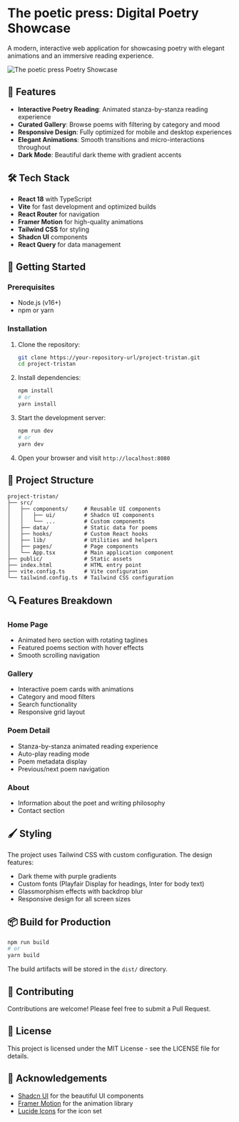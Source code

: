 # The poetic press: Digital Poetry Showcase

A modern, interactive web application for showcasing poetry with elegant animations and an immersive reading experience.

![The poetic press Poetry Showcase](https://res.cloudinary.com/dqqyuvg1v/image/upload/v1748107735/sr5za5e1203759aws3_rhzftt.png)

## 🌟 Features

- **Interactive Poetry Reading**: Animated stanza-by-stanza reading experience
- **Curated Gallery**: Browse poems with filtering by category and mood
- **Responsive Design**: Fully optimized for mobile and desktop experiences
- **Elegant Animations**: Smooth transitions and micro-interactions throughout
- **Dark Mode**: Beautiful dark theme with gradient accents

## 🛠️ Tech Stack

- **React 18** with TypeScript
- **Vite** for fast development and optimized builds
- **React Router** for navigation
- **Framer Motion** for high-quality animations
- **Tailwind CSS** for styling
- **Shadcn UI** components
- **React Query** for data management

## 🚀 Getting Started

### Prerequisites

- Node.js (v16+)
- npm or yarn

### Installation

1. Clone the repository:

   ```bash
   git clone https://your-repository-url/project-tristan.git
   cd project-tristan
   ```

2. Install dependencies:

   ```bash
   npm install
   # or
   yarn install
   ```

3. Start the development server:

   ```bash
   npm run dev
   # or
   yarn dev
   ```

4. Open your browser and visit `http://localhost:8080`

## 📁 Project Structure

```
project-tristan/
├── src/
│   ├── components/     # Reusable UI components
│   │   ├── ui/         # Shadcn UI components
│   │   └── ...         # Custom components
│   ├── data/           # Static data for poems
│   ├── hooks/          # Custom React hooks
│   ├── lib/            # Utilities and helpers
│   ├── pages/          # Page components
│   └── App.tsx         # Main application component
├── public/             # Static assets
├── index.html          # HTML entry point
├── vite.config.ts      # Vite configuration
└── tailwind.config.ts  # Tailwind CSS configuration
```

## 🔍 Features Breakdown

### Home Page

- Animated hero section with rotating taglines
- Featured poems section with hover effects
- Smooth scrolling navigation

### Gallery

- Interactive poem cards with animations
- Category and mood filters
- Search functionality
- Responsive grid layout

### Poem Detail

- Stanza-by-stanza animated reading experience
- Auto-play reading mode
- Poem metadata display
- Previous/next poem navigation

### About

- Information about the poet and writing philosophy
- Contact section

## 🖌️ Styling

The project uses Tailwind CSS with custom configuration. The design features:

- Dark theme with purple gradients
- Custom fonts (Playfair Display for headings, Inter for body text)
- Glassmorphism effects with backdrop blur
- Responsive design for all screen sizes

## 📦 Build for Production

```bash
npm run build
# or
yarn build
```

The build artifacts will be stored in the `dist/` directory.

## 🤝 Contributing

Contributions are welcome! Please feel free to submit a Pull Request.

## 📄 License

This project is licensed under the MIT License - see the LICENSE file for details.

## 🙏 Acknowledgements

- [Shadcn UI](https://ui.shadcn.com/) for the beautiful UI components
- [Framer Motion](https://www.framer.com/motion/) for the animation library
- [Lucide Icons](https://lucide.dev/) for the icon set
